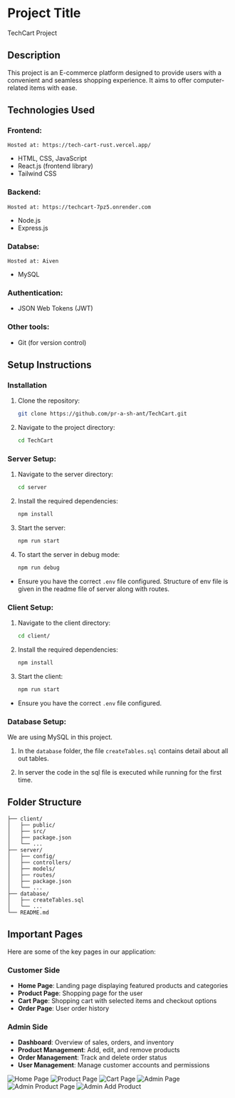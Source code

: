 # Project Title

TechCart Project

## Description

This project is an E-commerce platform designed to provide users with a convenient and seamless shopping experience. It aims to offer computer-related items with ease.

## Technologies Used

### Frontend:

```
Hosted at: https://tech-cart-rust.vercel.app/
```

- HTML, CSS, JavaScript
- React.js (frontend library)
- Tailwind CSS

### Backend:

```
Hosted at: https://techcart-7pz5.onrender.com
```

- Node.js
- Express.js

### Databse:

```
Hosted at: Aiven
```

- MySQL

### Authentication:

- JSON Web Tokens (JWT)

### Other tools:

- Git (for version control)

## Setup Instructions

### Installation

1. Clone the repository:

   ```bash
   git clone https://github.com/pr-a-sh-ant/TechCart.git
   ```

2. Navigate to the project directory:
   ```bash
   cd TechCart
   ```

### Server Setup:

1. Navigate to the server directory:

   ```sh
   cd server
   ```

2. Install the required dependencies:

   ```sh
   npm install
   ```

3. Start the server:

   ```sh
   npm run start
   ```

4. To start the server in debug mode:
   ```sh
   npm run debug
   ```

- Ensure you have the correct `.env` file configured. Structure of env file is given in the readme file of server along with routes.

### Client Setup:

1. Navigate to the client directory:

   ```sh
   cd client/
   ```

2. Install the required dependencies:

   ```sh
   npm install
   ```

3. Start the client:
   ```sh
   npm run start
   ```

- Ensure you have the correct `.env` file configured.

### Database Setup:

We are using MySQL in this project.

1. In the `database` folder, the file `createTables.sql` contains detail about all out tables.

2. In server the code in the sql file is executed while running for the first time.

## Folder Structure

```
├── client/
│   ├── public/
│   ├── src/
│   ├── package.json
│   └── ...
├── server/
│   ├── config/
│   ├── controllers/
│   ├── models/
│   ├── routes/
│   ├── package.json
│   └── ...
├── database/
│   ├── createTables.sql
│   └── ...
└── README.md
```

## Important Pages

Here are some of the key pages in our application:

### Customer Side

- **Home Page**: Landing page displaying featured products and categories
- **Product Page**: Shopping page for the user
- **Cart Page**: Shopping cart with selected items and checkout options
- **Order Page**: User order history

### Admin Side

- **Dashboard**: Overview of sales, orders, and inventory
- **Product Management**: Add, edit, and remove products
- **Order Management**: Track and delete order status
- **User Management**: Manage customer accounts and permissions

![Home Page](Images/Customer/Home.png)
![Product Page](Images/Customer/Products.png)
![Cart Page](Images/Customer/Cart.png)
![Admin Page](Images/Admin/Admin.png)
![Admin Product Page](Images/Admin/AdminProduct.png)
![Admin Add Product](Images/Admin/AddProduct.png)
